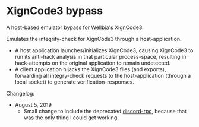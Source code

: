 # XignCode3 bypass
A host-based emulator bypass for Wellbia's XignCode3.

Emulates the integrity-check for XignCode3 through a host-application.

* A host application launches/initializes XignCode3, causing XignCode3 to run its anti-hack analysis in that particular process-space, resulting in hack-attempts on the original application to remain undetected.
* A client application hijacks the XignCode3 files (and exports), forwarding all integry-check requests to the host-application (through a local socket) to generate verification-responses.


Changelog:

  - August 5, 2019
    - Small change to include the deprecated [discord-rpc](https://github.com/discordapp/discord-rpc), because that was the only thing I could get working.
